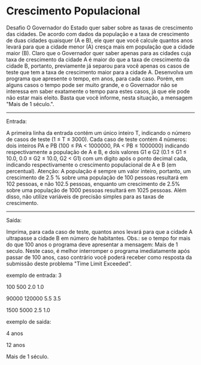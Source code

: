 #  Crescimento Populacional

Desafio
O Governador do Estado quer saber sobre as taxas de crescimento das cidades. 
De acordo com dados da população e a taxa de crescimento de duas cidades quaisquer (A e B), 
ele quer que você calcule quantos anos levará para que a cidade menor (A) cresça mais em população que a cidade maior (B).
Claro que o Governador quer saber apenas para as cidades cuja taxa de crescimento da cidade A é maior do que a taxa de crescimento da cidade B, portanto,
previamente já separou para você apenas os casos de teste que tem a taxa de crescimento maior para a cidade A.
Desenvolva um programa que apresente o tempo, em anos, para cada caso.
Porém, em alguns casos o tempo pode ser muito grande, e o Governador não se interessa em saber exatamente o tempo para estes casos,
já que ele pode não estar mais eleito. Basta que você informe, nesta situação, a mensagem "Mais de 1 século.".

---


Entrada:

A primeira linha da entrada contém um único inteiro T, indicando o número de casos de teste (1 ≤ T ≤ 3000).
Cada caso de teste contém 4 números: dois inteiros PA e PB (100 ≤ PA < 1000000, PA < PB ≤ 1000000) indicando respectivamente a população de A e B,
e dois valores G1 e G2 (0.1 ≤ G1 ≤ 10.0, 0.0 ≤ G2 ≤ 10.0, G2 < G1) com um digito após o ponto decimal cada, 
indicando respectivamente o crescimento populacional de A e B (em percentual).
Atenção: A população é sempre um valor inteiro, portanto, um crescimento de 2.5 % sobre uma população de 100 pessoas resultará em 102 pessoas,
e não 102.5 pessoas, enquanto um crescimento de 2.5% sobre uma população de 1000 pessoas resultará em 1025 pessoas. 
Além disso, não utilize variáveis de precisão simples para as taxas de crescimento.

---

Saída:

Imprima, para cada caso de teste, quantos anos levará para que a cidade A ultrapasse a cidade B em número de habitantes.
Obs.: se o tempo for mais do que 100 anos o programa deve apresentar a mensagem: Mais de 1 seculo.
Neste caso, é melhor interromper o programa imediatamente após passar de 100 anos,
caso contrário você poderá receber como resposta da submissão deste problema "Time Limit Exceeded".

exemplo de entrada:
3

100 500 2.0 1.0

90000 120000 5.5 3.5

1500 5000 2.5 1.0

exemplo de saida:

4 anos

12 anos

Mais de 1 século.



